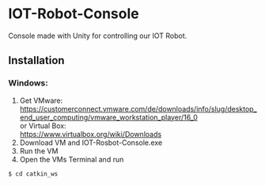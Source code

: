 # IOT-Robot-Console
Console made with Unity for controlling our IOT Robot.

## Installation

### Windows:
1. Get VMware: https://customerconnect.vmware.com/de/downloads/info/slug/desktop_end_user_computing/vmware_workstation_player/16_0  
or Virtual Box:  
https://www.virtualbox.org/wiki/Downloads
2. Download VM and IOT-Rosbot-Console.exe
3. Run the VM
4. Open the VMs Terminal and run
~~~
$ cd catkin_ws
~~~
